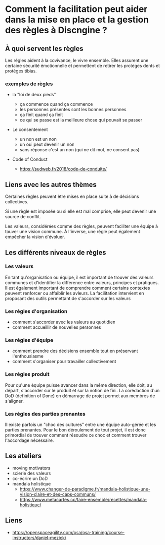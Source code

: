 # Comment la facilitation peut aider dans la mise en place et la gestion des règles à Discngine ?
## À quoi servent les règles

Les règles aident à la covivance, le vivre ensemble. Elles assurent une certaine sécurité émotionnelle et permettent de retirer les protèges dents et protèges tibias.
### exemples de règles

- la "loi de deux pieds"
   - ça commence quand ça commence
   - les personnes présentes sont les bonnes personnes
   - ça finit quand ça finit
   - ce qui se passe est la meilleure chose qui pouvait se passer 

- Le consentement
  - un non est un non
  - un oui peut devenir un non 
  - sans réponse c'est un non (qui ne dit mot, ne consent pas)

- Code of Conduct
  - https://sudweb.fr/2018/code-de-conduite/ 

## Liens avec les autres thèmes

Certaines règles peuvent être mises en place suite à de décisions collectives. 

Si une règle est imposée ou si elle est mal comprise, elle peut devenir une source de conflit.

Les valeurs, considérées comme des règles, peuvent faciliter une équipe à touver une vision commune. À l'inverse, une règle peut également empêcher la vision d'évoluer. 

## Les différents niveaux de règles

### Les valeurs
En tant qu'organisation ou équipe, il est important de trouver des valeurs communes et d'identifier la différence entre valeurs, principes et pratiques. Il est également important de comprendre comment certains contextes peuvent renforcer ou affaiblir les avleurs. 
La facilitation intervient en proposant des outils permettant de s'accorder sur les valeurs 
### Les règles d'organisation
- comment s'accorder avec les valeurs au quotidien
- comment accueillir de nouvelles personnes
### Les règles d'équipe
- comment prendre des décisions ensemble tout en préservant l'enthousiasme
- comment s'organiser pour travailler collectivement
### Les règles produit
Pour qu'une équipe puisse avancer dans la même direction, elle doit, au départ, s'accorder sur le produit et sur la notion de fini. La corédaction d'un DoD (definition of Done) en démarrage de projet permet aux membres de s'aligner.
### Les règles des parties prenantes
Il existe parfois un "choc des cultures" entre une équipe auto-gérée et les parties prenantes. Pour le bon déroulement de tout projet, il est donc primordial de trouver comment résoudre ce choc et comment trouver l'accordage nécessaire.  
## Les ateliers

- moving motivators
- scierie des valeurs
- co-écrire un DoD
- mandala holistique
  - https://www.changer-de-paradigme.fr/mandala-holistique-une-vision-claire-et-des-caps-communs/ 
  - https://www.metacartes.cc/faire-ensemble/recettes/mandala-holistique/
 
## Liens

- https://openspaceagility.com/osa/osa-training/course-instructors/daniel-mezick/
